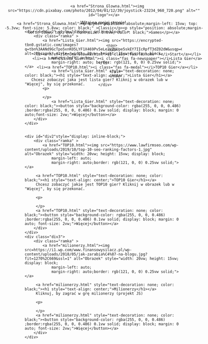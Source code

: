 <!DOCTYPE html>
<html lang="en">
<head>
    <meta charset="UTF-8">
    <meta name="viewport" content="width=device-width, initial-scale=1.0">
    <title>Classic Games</title>
    <script src="https://kit.fontawesome.com/a076d05399.js">
    </script>
    <link href="https://fonts.googleapis.com/css?family=Audiowide&display=swap" rel="stylesheet">
    <style>
        html{
            
           /*background-image: url(https://cdn.pixabay.com/photo/2016/01/22/18/59/background-1156435_960_720.png)
             */
             background-image: url(https://www.tapeciarnia.pl/tapety/normalne/tapeta-czarno-czerwona-abstrakcja.jpg);         
   margin-bottom: 100px;
   background-attachment: fixed;
        }
        img#logo{
            width: 10vw;
            height: 10vw;
            border: rgb(121, 0, 0) solid 0.53vw;
            
        }
        header{
           background-image: url(https://cdn.pixabay.com/photo/2016/01/22/18/59/background-1156435_960_720.png);
            position: absolute;
            top: -0.11vw;
            margin-left: 00px;
            left: 16.5vw;
            font-family: 'Audiowide', cursive;
            right: 16.5vw;
            width: 67.42vw;
            margin-bottom: 100px;
            
            
        }
        nav{
            display: block;
            margin-left: 2vw;
            padding: 0;
            width: 67vw;
            align-items: center;
            text-align: center;
         margin-bottom: 95px;
         margin-top: 2.5vw;
            
            

    
    
}
 ul li{
  display: inline;
  white-space: nowrap;
    list-style: none;
    
}

nav > li{
    display: block;
    
    
}
ul li a{
    align-items: center;
    color: gray;
    align-content: center;
  font-family: 'audiowide', sans-serif;
  letter-spacing: 0.0000001vw;
  font-size: 2vw;
    max-width: 146.2vw;
    
    text-decoration: none;
    margin: 1.5vw;
    padding: 1vw 1vw;
    margin-top: 400px;
    
    
}
ul li a i{
    text-align: center;
    align-items: center;
    font-size: 2vw;
    margin: auto;
    position: absolute;
    margin-left: -3vw;
    margin-top: 0.5vw;
    

}

ul li a:hover{
    color: white;
}


article{
    position: absolute;
    right: 16.5vw;
    left: 16.5vw;
    margin-top: 19vw;
    border: rgb(121, 0, 0) 0.2vw solid;
    font-size: 2vw;
    font-family: 'audiowide', sans-serif;
    background-color: rgb(202, 199, 199);
    height: 95vw;
    width: 67vw;
   }
    .ramka{
        display: inline-block;
background: gray;
  border: 2px solid rgb(90, 89, 89);
  border-radius: 8px;
  padding: 1ex;
  margin-left: 3.5vw;
  width: 25vw;
  
    }
    .div3{
        text-align: center;
    }

  </style>
</head>
<body>
    <div id="olbrzym"></div>
   <header>
       <div id="div1">
           
       <a href="Strona_Glowna.html"><img src="https://cdn.pixabay.com/photo/2012/04/01/12/39/joystick-23234_960_720.png" alt="" id="logo"></a>
       
       <a href="Strona_Glowna.html"><p style="position: absolute;margin-left: 15vw; top: -5.3vw; font-size: 5.8vw; color: black;" >Classic</p><p style="position: absolute;margin-left: 30vw; top: 0vw; font-size: 5.8vw; color: black;">Games</p></a>
       
       
           <nav>
            <ul>
                <li><a href="Strona_Glowna.html"><i class="fas fa-home" ></i>Start</a></li>
                <li><a href="Lista_Gier.html"><i class="fas fa-newspaper"></i>Lista Gier</a></li>
                <li><a href="TOP10.html"><i class="fas fa-medal"></i>TOP10 Gier</a></li>
              </ul>
              </nav>
     
       </div>  
</header>
<article>
    <p style="text-align: center;color: black">Witaj na mojej stronie!</p>
    


    <div id="div2" style="display: inline-block;" > 
        <div class="ramka" >
            <a href="Lista_Gier.html"><img src="https://encrypted-tbn0.gstatic.com/images?q=tbn%3AANd9GcTpo5xnKO5LYF1X469Pv5eLe2VIUUpe5skEY7IIcRpfT3dZ02dW&usqp=CAU" alt="Obrazek" style="width: 20vw; height: 15vw;display: block;
                margin-left: auto;
                margin-right: auto; border: rgb(121, 0, 0) 0.25vw solid;"></a>
                <a href="Lista_Gier.html" style="text-decoration: none; color: black;"><h1 style="text-align: center;">Lista Gier</h1></a>
       Chcesz zobaczyć jaka jest lista gier? Kliknij w obrazek lub w "Więcej", by się przekonać.
            <p>

            </p>
                <a href="Lista_Gier.html" style="text-decoration: none; color: black;"><button style="background-color: rgba(255, 0, 0, 0.486) ;border:rgba(255, 0, 0, 0.486) 0.1vw solid; display: block; margin: 0 auto;font-size: 2vw;">Więcej</button></a>
        </div>
    </div>


    <div id="div2"style="display: inline-block;">
        <div class="ramka" >
            <a href="TOP10.html"><img src="https://www.lawfirmseo.com/wp-content/uploads/2019/10/top-10-seo-ranking-factors-1.jpg" alt="Obrazek" style="width: 20vw; height: 15vw; display: block;
                margin-left: auto;
                margin-right: auto;border: rgb(121, 0, 0) 0.25vw solid;"></a>
         
         <a href="TOP10.html" style="text-decoration: none; color: black;"><h1 style="text-align: center;">TOP10 Gier</h1></a>
         Chcesz zobaczyć jakie jest TOP10 gier? Kliknij w obrazek lub w "Więcej", by się przekonać.
         
         <p>

         </p>
         <a href="TOP10.html" style="text-decoration: none; color: black;"><button style="background-color: rgba(255, 0, 0, 0.486) ;border:rgba(255, 0, 0, 0.486) 0.1vw solid; display: block; margin: 0 auto; font-size: 2vw;">Więcej</button></a>
        </div>
    </div>
    <div class="div3">
        <div class="ramka" >
            <a href="milionerzy.html"><img src=https://i1.wp.com/www.finansowysilacz.pl/wp-content/uploads/2018/05/jak-zarabia%C4%87-na-blogu.jpg?fit=1270%2C669&ssl=1" alt="Obrazek" style="width: 20vw; height: 15vw; display: block;
                margin-left: auto;
                margin-right: auto;border: rgb(121, 0, 0) 0.25vw solid;"></a>
         
         <a href="milionerzy.html" style="text-decoration: none; color: black;"><h1 style="text-align: center;">Milionerzy</h1></a>
         Kliknuj, by zagrać w grę milionerzy (projekt JS)
         
         <p>

         </p>
         <a href="milionerzy.html" style="text-decoration: none; color: black;"><button style="background-color: rgba(255, 0, 0, 0.486) ;border:rgba(255, 0, 0, 0.486) 0.1vw solid; display: block; margin: 0 auto; font-size: 2vw;">Więcej</button></a>
        </div>
    </div>
    
    
</article>
</div>




</body>
</html>
